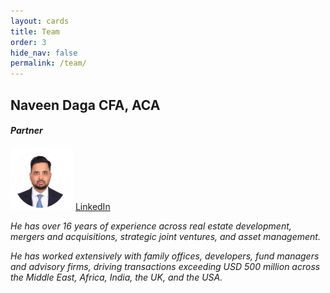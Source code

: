 ```yaml
---
layout: cards
title: Team
order: 3
hide_nav: false
permalink: /team/
---
```


##  Naveen Daga CFA, ACA 
#### _Partner_ 

<img src="/assets/images/headshot.png" alt="Alt text" height="100px" width ="100px">
<a href="https://www.linkedin.com/in/navindaga/" target="_blank" aria-label="LinkedIn">LinkedIn 
  <i class="fab fa-linkedin-in"/></a>

He has over 16 years of experience across real estate development, mergers and acquisitions, strategic joint ventures, and asset management. 

He has worked extensively with family offices, developers, fund managers and advisory firms, driving transactions exceeding USD 500 million across the Middle East, Africa, India, the UK, and the USA.
